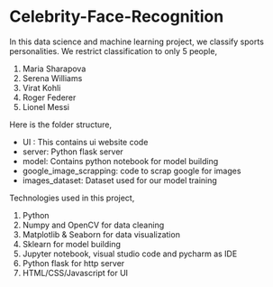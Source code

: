 # Celebrity-Face-Recognition


In this data science and machine learning project, we classify sports personalities. We restrict classification to only 5 people,
1) Maria Sharapova
2) Serena Williams
3) Virat Kohli
4) Roger Federer
5) Lionel Messi

Here is the folder structure,
* UI : This contains ui website code 
* server: Python flask server
* model: Contains python notebook for model building
* google_image_scrapping: code to scrap google for images
* images_dataset: Dataset used for our model training

Technologies used in this project,
1. Python
2. Numpy and OpenCV for data cleaning
3. Matplotlib & Seaborn for data visualization
4. Sklearn for model building
5. Jupyter notebook, visual studio code and pycharm as IDE
6. Python flask for http server
7. HTML/CSS/Javascript for UI

